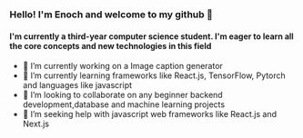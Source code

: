 ### Hello! I'm Enoch and welcome to my github 👋
#### I'm currently a third-year computer science student. I'm eager to learn all the core concepts and new technologies in this field


- 🔭 I’m currently working on a Image caption generator
- 🌱 I’m currently learning frameworks like React.js, TensorFlow, Pytorch and languages like javascript
- 👯 I’m looking to collaborate on any beginner backend development,database and machine learning projects
- 🤔 I’m seeking help with javascript web frameworks like React.js and Next.js


